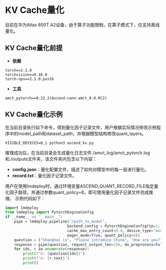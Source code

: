 
# KV Cache量化

目前在华为Atlas 800T A2设备，由于算子功能限制，在算子模式下，仅支持离线量化。

## KV Cache量化前提

- **依赖**

```shell
torch==2.1.0
torchvision==0.16.0
torch-npu==2.1.0.post6
```

- **工具**

```shell
amct_pytorch==0.22.2(Ascend-cann-amct_8.0.RC2)
```

## KV Cache量化示例

在当前目录执行如下命令，得到量化因子记录文件，用户根据实际情况修改示例程序中的model_path和dataset_path，并根据模型结构修改quant_layers。

```shell
VISIBLE_DEVICES=0,1 python3 ascend_kv.py
```

推理成功后，在当前目录会生成量化日志文件./amct_log/amct_pytorch.log和./outputs文件夹，该文件夹内包含以下内容：

- **config.json**：量化配置文件，描述了如何对模型中的每一层进行量化。
- **record.txt**：量化因子记录文件。

用户在使用lmdeploy时，通过环境变量ASCEND_QUANT_RECORD_FILE指定量化因子路径，并通过参数quant_policy=8，即可使用量化因子记录文件完成推理。
示例代码如下：

```python
import lmdeploy
from lmdeploy import PytorchEngineConfig
if __name__ == "__main__":
    pipe = lmdeploy.pipeline("/path_to_model",
                            backend_config = PytorchEngineConfig(tp=1,
                            cache_max_entry_count=0.4, device_type="ascend",
                            eager_mode=True, quant_policy=8))
    question = ["Shanghai is", "Please introduce China", "How are you?"]
    response = pipe(question, request_output_len=256, do_preprocess=False)
    for idx, r in enumerate(response):
        print(f"Q: {question[idx]}")
        print(f"A: {r.text}")
        print()
```
